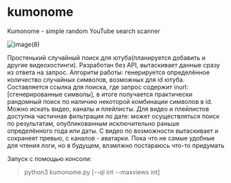 # kumonome
Kumonome - simple random YouTube search scanner


![image(8)](https://github.com/idioinfectedstrixxx/kumonome/assets/172582897/dcc9f869-5628-4291-89d3-6c5174245819)


Простенький случайный поиск для ютуба(планируется добавить и другие видеохостинги). Разработан без API, вытаскивает данные сразу из ответа на запрос.
Алгоритм работы: генерируется определённое количество случайных символов, возможных для id ютуба. Составляется ссылка для поиска, где запрос содержит inurl:[сгенерированные символы], в итоге получается практически рандомный поиск по наличию некоторой комбинации символов в id. Можно искать видео, каналы и плейлисты. Для видео и плейлистов доступна частичная фильтрация по дате: может осуществляться поиск по результатам, опубликованным исключительно раньше определённого года или даты. С видео по возможности вытаскивает и сохранеят превью, с каналов - аватарки. Пока что не самые удобные для чтения логи, но в будущем, влзмлжно постараюсь что-то придумать

Запуск с помощью консоли:

>python3 kumonome.py [--ql int --maxviews int]
